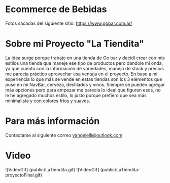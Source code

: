 # Ecommerce de Bebidas

Fotos sacadas del siguiente sitio: https://www.gobar.com.ar/

# Sobre mi Proyecto "La Tiendita"

La idea surge porque trabajo en una tienda de Go bar y decidí crear con mis estilos una tienda que maneje ese tipo de productos pero dandole mi onda, ya que cuento con la información de variedades, manejo de stock y precios me parecia práctico aprovechar esa ventaja en el proyecto. En base a mi experiencia lo que más se vende en estas tiendas son los 3 elementos que puse en mi NavBar, cerveza, destilados y vinos. Siempre se pueden agregar más opciones pero para empezar me parecía lo ideal que figuren esos, no le he agregado muchos estilo, lo justo porque prefiero que sea más minimalista y con colores fríos y suaves.

# Para más información

Contactarse al siguiente correo vangelelli@outlook.com

# Video

![VideoGif] (public/LaTiendita.gif)
![VideoGif] (public/LaTiendita-proyectoFinal.gif)
